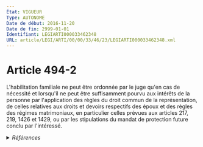 ```yaml
---
État: VIGUEUR
Type: AUTONOME
Date de début: 2016-11-20
Date de fin: 2999-01-01
Identifiant: LEGIARTI000033462348
URL: article/LEGI/ARTI/00/00/33/46/23/LEGIARTI000033462348.xml
---
```


<h1>Article 494-2</h1>

L'habilitation familiale ne peut être ordonnée par le juge qu'en cas de
nécessité et lorsqu'il ne peut être suffisamment pourvu aux intérêts de la
personne par l'application des règles du droit commun de la représentation, de
celles relatives aux droits et devoirs respectifs des époux et des règles des
régimes matrimoniaux, en particulier celles prévues aux articles 217, 219, 1426
et 1429, ou par les stipulations du mandat de protection future conclu par
l'intéressé.


<details>
  <summary><em>Références</em></summary>

  <h2>Articles faisant référence à l'article</h2>
  
  <ul>
    <li>
      <a href="https://legal.tricoteuses.fr//redirection/LEGIARTI000006439596?vers=git&vers=legifrance">Code civil - article 1426 AUTONOME MODIFIE, en vigueur du 1966-02-01 au 1986-07-01</a> CITATION cible
    </li>
    <li>
      <a href="https://legal.tricoteuses.fr//redirection/LEGIARTI000006439688?vers=git&vers=legifrance">Code civil - article 1429 AUTONOME VIGUEUR, en vigueur depuis le 1966-02-01</a> CITATION cible
    </li>
    <li>
      <a href="https://legal.tricoteuses.fr//redirection/LEGIARTI000006422804?vers=git&vers=legifrance">Code civil - article 219 AUTONOME VIGUEUR, en vigueur depuis le 1966-02-01</a> CITATION cible
    </li>
    <li>
      <a href="https://legal.tricoteuses.fr//redirection/LEGIARTI000006439597?vers=git&vers=legifrance">Code civil - article 1426 AUTONOME VIGUEUR, en vigueur depuis le 1986-07-01</a> CITATION cible
    </li>
    <li>
      <a href="https://legal.tricoteuses.fr//redirection/LEGIARTI000033423738?vers=git&vers=legifrance">LOI n° 2016-1547 du 18 novembre 2016 de modernisation de la justice du XXIe siècle - article 111 PARTIELLEMENT_MODIF VIGUEUR, en vigueur depuis le 2016-11-20</a> MODIFIE source
    </li>
    <li>
      <a href="https://legal.tricoteuses.fr//redirection/LEGIARTI000006422786?vers=git&vers=legifrance">Code civil - article 217 AUTONOME VIGUEUR, en vigueur depuis le 1966-02-01</a> CITATION cible
    </li>
  </ul>
  
  <h2>Références faites par l'article</h2>
  
  <ul>
    <li>
      2016-11-18 MODIFIE cible <a href="https://legal.tricoteuses.fr//redirection/LEGIARTI000033423738?vers=git&vers=legifrance">LOI n° 2016-1547 du 18 novembre 2016 de modernisation de la justice du XXIe siècle - article 111 PARTIELLEMENT_MODIF VIGUEUR, en vigueur depuis le 2016-11-20</a>
    </li>
    <li>
      2999-01-01 CITATION source <a href="https://legal.tricoteuses.fr//redirection/LEGIARTI000006439596?vers=git&vers=legifrance">Code civil - article 1426 AUTONOME MODIFIE, en vigueur du 1966-02-01 au 1986-07-01</a>
    </li>
    <li>
      2999-01-01 CITATION source <a href="https://legal.tricoteuses.fr//redirection/LEGIARTI000006439688?vers=git&vers=legifrance">Code civil - article 1429 AUTONOME VIGUEUR, en vigueur depuis le 1966-02-01</a>
    </li>
    <li>
      2999-01-01 CITATION source <a href="https://legal.tricoteuses.fr//redirection/LEGIARTI000006422786?vers=git&vers=legifrance">Code civil - article 217 AUTONOME VIGUEUR, en vigueur depuis le 1966-02-01</a>
    </li>
    <li>
      2999-01-01 CITATION source <a href="https://legal.tricoteuses.fr//redirection/LEGIARTI000006422804?vers=git&vers=legifrance">Code civil - article 219 AUTONOME VIGUEUR, en vigueur depuis le 1966-02-01</a>
    </li>
  </ul>
</details>
